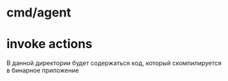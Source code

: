 # cmd/agent
# invoke actions

В данной директории будет содержаться код, который скомпилируется в бинарное приложение